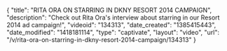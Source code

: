 {
    "title": "RITA ORA ON STARRING IN DKNY RESORT 2014 CAMPAIGN",
    "description": "Check out Rita Ora's interview about starring in our Resort 2014 ad campaign!",
    "videoid": "134313",
    "date_created": "1385415443",
    "date_modified": "1418181114",
    "type": "captivate",
    "layout": "video",
    "url": "\/v\/rita-ora-on-starring-in-dkny-resort-2014-campaign\/134313"
}